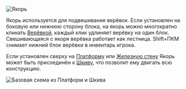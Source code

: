 ![Якорь](block:betterwithmods:anchor)

Якорь используется для подвешивания верёвок.
Если установлен на боковую или нижнюю сторону блока, на якорь можно многократно кликать [Верёвкой](../items/rope.md), каждый клик удлиняет верёвку на один блок. Свешивающаяся с якоря верёвка работает как лестница. Shift+ПКМ снимает нижний блок верёвки в инвентарь игрока.

Если установлен сверху на [Платформу](platform.md) или [Железную стену](iron_wall.md) Якорь может быть присоединён к [Шкиву](pulley.md), что позволит ему двигать всю конструкцию.

![Базовая схема из Платформ и Шкива](betterwithmods:pulley1.png)